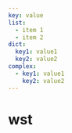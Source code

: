 ```yaml
---
key: value
list:
  - item 1
  - item 2
dict:
  key1: value1
  key2: value2
complex:
  - key1: value1
    key2: value2
---
```


# wst
